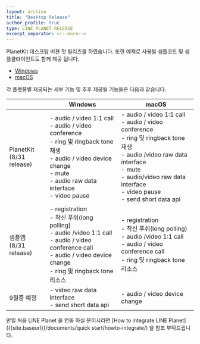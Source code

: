 ```yaml
---
layout: archive
title: "Desktop Release"
author_profile: true
type: LINE PLANET RELEASE
excerpt_separator: <!--more-->
---
```


PlanetKit 데스크탑 버젼 첫 릴리즈를 하였습니다.
또한 예제로 사용될 샘플코드 및 샘플클라이언트도 함께 제공 됩니다.

<!--more-->

* [Windows](https://oss.navercorp.com/PlanetKit/sample-windows)
* [macOS](https://oss.navercorp.com/PlanetKit/sample-macos)


각 플랫폼별 제공되는 세부 기능 및 추후 제공될 기능들은 다음과 같습니다.

| | Windows | macOS |
|---|---|---|
|PlanetKit <br>(8/31 release)| - audio / video 1:1 call<br>- audio / video conference<br>- ring 및  ringback tone 재생<br>- audio / video device change <br>- mute <br>- audio raw data interface<br>- video pause<br> | - audio / video 1:1 call <br>- audio / video conference<br>- ring 및  ringback tone 재생<br>- audio /video raw data interface<br>- mute<br>- audio/video raw data interface<br>- video pause<br>- send short data api |
| 샘플앱 <br>(8/31 release)|- registration<br>- 착신 푸쉬(long polling)<br>- audio /video  1:1 call<br>- audio / video conference call<br>- audio / video device change<br>- ring 및  ringback tone 리소스|- registration<br>- 착신 푸쉬(long polling)<br>- audio /video  1:1 call<br>- audio / video conference call<br>- ring 및  ringback tone 리소스|
|9월중 예정| - video raw data interface<br>- send short data api| - audio / video device change|


만일 처음 LINE Planet 을 연동 하실 분이시라면 [How to integrate LINE Planet]({{site.baseurl}}/documents/quick start/howto-integrate/) 을 참조 부탁드립니다.


